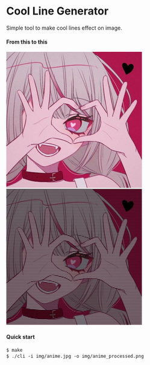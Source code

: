 # Cool Line Generator
Simple tool to make cool lines effect on image.

#### From this to this
![alt text](img/anime.jpg?raw=true "from")
![alt text](img/anime_processed.png?raw=true "to")


#### Quick start
``` console
$ make
$ ./cli -i img/anime.jpg -o img/anime_processed.png
```
